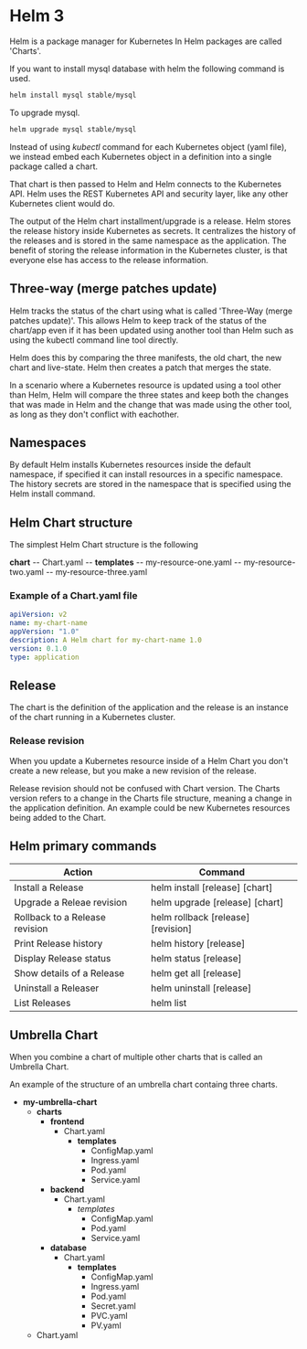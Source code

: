 # Helm 3

Helm is a package manager for Kubernetes In Helm packages are called 'Charts'.

If you want to install mysql database with helm the following command is used.

```sh
helm install mysql stable/mysql
```

To upgrade mysql.

```sh
helm upgrade mysql stable/mysql
```

Instead of using *kubectl* command for each Kubernetes object (yaml file), we instead embed each Kubernetes object in a definition into a single package called a chart.
 
That chart is then passed to Helm and Helm connects to the Kubernetes API. Helm uses the REST Kubernetes API and security layer, like any other Kubernetes client would do. 

The output of the Helm chart installment/upgrade is a release. Helm stores the release history inside Kubernetes as secrets. It centralizes the history of the releases and is stored in the same namespace as the application. The benefit of storing the release information in the Kubernetes cluster, is that everyone else has access to the release information.

## Three-way (merge patches update)

Helm tracks the status of the chart using what is called 'Three-Way (merge patches update)'. This allows Helm to keep track of the status of the chart/app even if it has been updated using another tool than Helm such as using the kubectl command line tool directly. 

Helm does this by comparing the three manifests, the old chart, the new chart and live-state. Helm then creates a patch that merges the state. 

In a scenario where a Kubernetes resource is updated using a tool other than Helm, Helm will compare the three states and keep both the changes that was made in Helm and the change that was made using the other tool, as long as they don't conflict with eachother.

## Namespaces

By default Helm installs Kubernetes resources inside the default namespace, if specified it can install resources in a specific namespace. The history secrets are stored in the namespace that is specified using the Helm install command.

## Helm Chart structure

The simplest Helm Chart structure is the following

**chart**
-- Chart.yaml
-- **templates**
    -- my-resource-one.yaml
    -- my-resource-two.yaml
    -- my-resource-three.yaml

### Example of a Chart.yaml file

```yaml
apiVersion: v2
name: my-chart-name
appVersion: "1.0"
description: A Helm chart for my-chart-name 1.0
version: 0.1.0
type: application
```

## Release

The chart is the definition of the application and the release is an instance of the chart running in a Kubernetes cluster.

### Release revision

When you update a Kubernetes resource inside of a Helm Chart you don't create a new release, but you make a new revision of the release. 

Release revision should not be confused with Chart version. The Charts version refers to a change in the Charts file structure, meaning a change in the application definition. An example could be new Kubernetes resources being added to the Chart.

## Helm primary commands

| Action                         | Command                            |
| -----------                    | -----------                        |
| Install a Release              | helm install [release] [chart]     |
| Upgrade a Releae revision      | helm upgrade [release] [chart]     |
| Rollback to a Release revision | helm rollback [release] [revision] |
| Print Release history          | helm history [release]             |
| Display Release status         | helm status [release]              |
| Show details of a Release      | helm get all [release]             |
| Uninstall a Releaser           | helm uninstall [release]           |
| List Releases                  | helm list                          |

## Umbrella Chart

When you combine a chart of multiple other charts that is called an Umbrella Chart. 

An example of the structure of an umbrella chart containg three charts.

* **my-umbrella-chart**
  * **charts**
    * **frontend**
      * Chart.yaml
        * **templates**
            * ConfigMap.yaml
            * Ingress.yaml
            * Pod.yaml
            * Service.yaml
    * **backend**
      * Chart.yaml
        * *templates*
            * ConfigMap.yaml
            * Pod.yaml
            * Service.yaml
    * **database**
      * Chart.yaml
        * **templates**
            * ConfigMap.yaml
            * Ingress.yaml
            * Pod.yaml
            * Secret.yaml
            * PVC.yaml
            * PV.yaml
  * Chart.yaml
